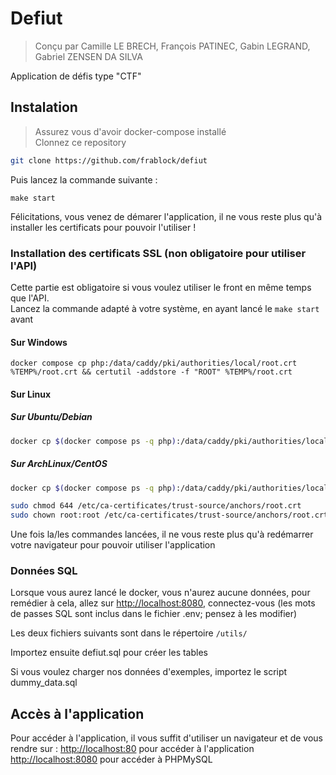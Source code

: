# Defiut

> Conçu par Camille LE BRECH, François PATINEC, Gabin LEGRAND, Gabriel ZENSEN DA SILVA

Application de défis type "CTF"

## Instalation

> Assurez vous d'avoir docker-compose installé\
> Clonnez ce repository

```sh
git clone https://github.com/frablock/defiut
```

Puis lancez la commande suivante : 

```
make start
```

Félicitations, vous venez de démarer l'application, il ne vous reste plus qu'à installer les certificats pour pouvoir l'utiliser !

### Installation des certificats SSL (non obligatoire pour utiliser l'API)
Cette partie est obligatoire si vous voulez utiliser le front en même temps que l'API.\
Lancez la commande adapté à votre système, en ayant lancé le `make start` avant

#### Sur Windows

```batch
docker compose cp php:/data/caddy/pki/authorities/local/root.crt %TEMP%/root.crt && certutil -addstore -f "ROOT" %TEMP%/root.crt
```

#### Sur Linux

##### Sur Ubuntu/Debian

```bash
docker cp $(docker compose ps -q php):/data/caddy/pki/authorities/local/root.crt /usr/local/share/ca-certificates/root.crt && sudo update-ca-certificates
```

##### Sur ArchLinux/CentOS

```bash
docker cp $(docker compose ps -q php):/data/caddy/pki/authorities/local/root.crt /etc/ca-certificates/trust-source/anchors/root.crt && sudo update-ca-certificates

sudo chmod 644 /etc/ca-certificates/trust-source/anchors/root.crt
sudo chown root:root /etc/ca-certificates/trust-source/anchors/root.crt
```

Une fois la/les commandes lancées, il ne vous reste plus qu'à redémarrer votre navigateur pour pouvoir utiliser l'application

### Données SQL

Lorsque vous aurez lancé le docker, vous n'aurez aucune données, pour remédier à cela, allez sur [http://localhost:8080](http://localhost:8080), connectez-vous (les mots de passes SQL sont inclus dans le fichier .env; pensez à les modifier)

Les deux fichiers suivants sont dans le répertoire `/utils/`

Importez ensuite defiut.sql pour créer les tables

Si vous voulez charger nos données d'exemples, importez le script dummy_data.sql

## Accès à l'application

Pour accéder à l'application, il vous suffit d'utiliser un navigateur et de vous rendre sur :
[http://localhost:80](http://localhost:80) pour accéder à l'application
[http://localhost:8080](http://localhost:8080) pour accéder à PHPMySQL

